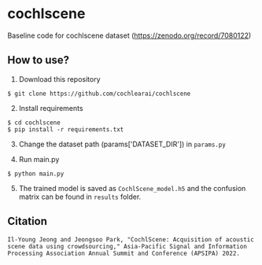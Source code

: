 # cochlscene
Baseline code for cochlscene dataset (https://zenodo.org/record/7080122)

## How to use?

1. Download this repository
```
$ git clone https://github.com/cochlearai/cochlscene
```

2. Install requirements
```
$ cd cochlscene
$ pip install -r requirements.txt
```

3. Change the dataset path (params['DATASET_DIR']) in `params.py`

4. Run main.py
```
$ python main.py
```

5. The trained model is saved as `CochlScene_model.h5` and the confusion matrix can be found in `results` folder.

## Citation
```
Il-Young Jeong and Jeongsoo Park, "CochlScene: Acquisition of acoustic scene data using crowdsourcing," Asia-Pacific Signal and Information Processing Association Annual Summit and Conference (APSIPA) 2022.
```

